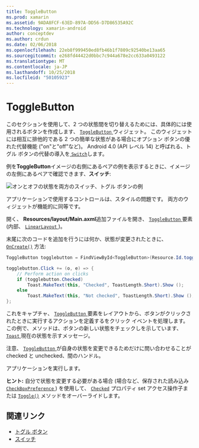```yaml
---
title: ToggleButton
ms.prod: xamarin
ms.assetid: 9ADA8FCF-63ED-897A-DD56-D7D86535A92C
ms.technology: xamarin-android
author: conceptdev
ms.author: crdun
ms.date: 02/06/2018
ms.openlocfilehash: 22eb8f999450ed8fb46b1f7809c92540be13aa65
ms.sourcegitcommit: e268fd44422d0bbc7c944a678e2cc633a0493122
ms.translationtype: MT
ms.contentlocale: ja-JP
ms.lasthandoff: 10/25/2018
ms.locfileid: "50105923"
---
```

# <a name="togglebutton"></a>ToggleButton

このセクションを使用して、2 つの状態間を切り替えるためには、具体的には使用されるボタンを作成します、 [ `ToggleButton` ](https://developer.xamarin.com/api/type/Android.Widget.ToggleButton/)ウィジェット。 このウィジェットには相互に排他的である 2 つの簡単な状態がある場合にオプション ボタンの優れた代替機能 ("on"と"off"など)。 Android 4.0 (API レベル 14) と呼ばれる、トグル ボタンの代替の導入を[ `Switch`](https://developer.xamarin.com/api/type/Android.Widget.Switch/)します。

例を**ToggleButton**イメージの右側にあるペアの例を表示するときに、イメージの左側にあるペアで確認できます、**スイッチ**:

![オンとオフの状態を両方のスイッチ、トグル ボタンの例](toggle-button-images/togglebutton-switch.png)  

アプリケーションで使用するコントロールは、スタイルの問題です。 両方のウィジェットが機能的に同等です。

開く、 **Resources/layout/Main.axml**追加ファイルを開き、 [ `ToggleButton` ](https://developer.xamarin.com/api/type/Android.Widget.ToggleButton/)要素 (内部、 [ `LinearLayout` ](https://developer.xamarin.com/api/type/Android.Widget.LinearLayout/))。

末尾に次のコードを追加を行うには何か、状態が変更されたときに、 [`OnCreate()`](https://developer.xamarin.com/api/member/Android.App.Activity.OnCreate/p/Android.OS.Bundle/Android.OS.PersistableBundle)
方法:

```csharp
ToggleButton togglebutton = FindViewById<ToggleButton>(Resource.Id.togglebutton);

togglebutton.Click += (o, e) => {
    // Perform action on clicks
    if (togglebutton.Checked)
        Toast.MakeText(this, "Checked", ToastLength.Short).Show ();
    else
        Toast.MakeText(this, "Not checked", ToastLength.Short).Show ();
};
```

これをキャプチャ、 [ `ToggleButton` ](https://developer.xamarin.com/api/type/Android.Widget.ToggleButton/)要素をレイアウトから、ボタンがクリックされたときに実行するアクションを定義するをクリック イベントを処理します。 この例で、メソッドは、ボタンの新しい状態をチェックしを示しています、 [ `Toast` ](https://developer.xamarin.com/api/type/Android.Widget.Toast/)現在の状態を示すメッセージ。

注意、 [ `ToggleButton` ](https://developer.xamarin.com/api/type/Android.Widget.ToggleButton/)が自身の状態を変更できるためだけに問い合わせることが checked と unchecked、間のハンドル。

アプリケーションを実行します。


**ヒント:** 自分で状態を変更する必要がある場合 (場合など、保存された読み込み[ `CheckBoxPreference` ](https://developer.xamarin.com/api/type/Android.Preferences.CheckBoxPreference/)) を使用して、 [`Checked`](https://developer.xamarin.com/api/property/Android.Widget.CompoundButton.Checked/)
プロパティ set アクセス操作子または [`Toggle()`](https://developer.xamarin.com/api/member/Android.Widget.CompoundButton.Toggle/)
メソッドをオーバーライドします。


## <a name="related-links"></a>関連リンク

- [トグル ボタン](http://developer.android.com/reference/android/widget/ToggleButton.html)
- [スイッチ](http://developer.android.com/reference/android/widget/Switch.html)
